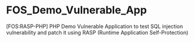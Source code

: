 # FOS_Demo_Vulnerable_App
[FOS:RASP-PHP] PHP Demo Vulnerable Application to test SQL injection vulnerability and patch it using RASP (Runtime Application Self-Protection) 
